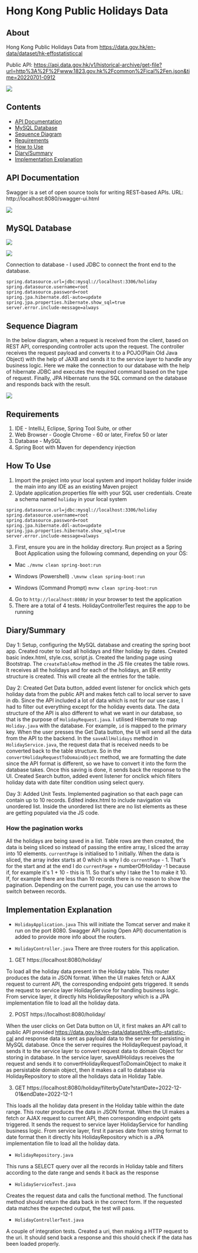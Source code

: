 # Hong Kong Public Holidays Data

## About
Hong Kong Public Holidays Data from https://data.gov.hk/en-data/dataset/hk-effostatisticcal

Public API: https://api.data.gov.hk/v1/historical-archive/get-file?url=http%3A%2F%2Fwww.1823.gov.hk%2Fcommon%2Fical%2Fen.json&time=20220701-0912

![](home.png)

## Contents
- [API Documentation](#api-documentation)
- [MySQL Database](#mysql-database)
- [Sequence Diagram](#sequence-diagram)
- [Requirements](#requirements)
- [How to Use](#how-to-use)
- [Diary/Summary](#diarysummary)
- [Implementation Explanation](#implementation-explanation)

## API Documentation
Swagger is a set of open source tools for writing REST-based APIs. 
URL: http://localhost:8080/swagger-ui.html

![](routes.png)

## MySQL Database

![](schema.png)

![](holiday_table.png)

Connection to database -
I used JDBC to connect the front end to the database.

```
spring.datasource.url=jdbc:mysql://localhost:3306/holiday
spring.datasource.username=root
spring.datasource.password=root
spring.jpa.hibernate.ddl-auto=update
spring.jpa.properties.hibernate.show_sql=true
server.error.include-message=always
```

## Sequence Diagram
In the below diagram, when a request is received from the client, based on REST API, 
corresponding controller acts upon the request. The controller receives the request 
payload and converts it to a POJO(Plain Old Java Object) with the help of JAXB and 
sends it to the service layer to handle any business logic. Here we make the connection
to our database with the help of hibernate JDBC and executes the required command 
based on the type of request. Finally, JPA Hibernate runs the SQL command on the 
database and responds back with the result.

![](sequence_diagram.png)

## Requirements
1. IDE - IntelliJ, Eclipse, Spring Tool Suite, or other
2. Web Browser - Google Chrome - 60 or later, Firefox 50 or later
3. Database - MySQL
4. Spring Boot with Maven for dependency injection

## How To Use

1. Import the project into your local system and import holiday folder inside the main into any IDE as an existing Maven project
2. Update application.properties file with your SQL user credentials. Create a schema named `holiday` in your local system
```
spring.datasource.url=jdbc:mysql://localhost:3306/holiday
spring.datasource.username=root
spring.datasource.password=root
spring.jpa.hibernate.ddl-auto=update
spring.jpa.properties.hibernate.show_sql=true
server.error.include-message=always
```
3. First, ensure you are in the holiday directory. Run project as a Spring Boot Application using the following command, depending on your OS:
- Mac `./mvnw clean spring-boot:run`

- Windows (Powershell) `.\mvnw clean spring-boot:run`

- Windows (Command Prompt) `mvnw clean spring-boot:run` 
4. Go to `http://localhost:8080/` in your browser to test the application
5. There are a total of 4 tests. HolidayControllerTest requires the app to be running

## Diary/Summary

Day 1: Setup, configuring the MySQL database and creating the spring boot app. Created router to load all holidays and filter holiday by dates.
Created basic index.html, style.css, script.js. Created the landing page using Bootstrap.
The `createTableRow` method in the JS file creates the table rows. It receives all the holidays and
for each of the holidays, an ER entity structure is created. This will create all the entries for the table.

Day 2: Created Get Data button, added event listener for onclick which gets holiday data from the public API and makes fetch call to local server to save in db.
Since the API included a lot of data which is not for our use case, I 
had to filter out everything except for the holiday events data. The data structure of the API is also different
to what we want in our database, so that is the purpose of `HolidayRequest.java`. I utilised Hibernate to map `Holiday.java` with the
database. For example, `id` is mapped to the primary key. When the user presses the Get Data button,
the UI will send all the data from the API to the backend. In the `saveAllHolidays` method in `HolidayService.java`, the request data that is received 
needs to be converted back to the table structure. So in the `convertHolidayRequestToDomainObject` method, we are formatting the date since the API format is 
different, so we have to convert it into the form the database takes. Once this saving is done, it sends back the response to the UI.
Created Search button, added event listener for onclick which filters holiday data with date filter condition using select query.

Day 3: Added Unit Tests. Implemented pagination so that each page can contain up to 10 records. Edited index.html to include navigation via unordered list. Inside the
unordered list there are no list elements as these are getting populated via the JS code.

### How the pagination works
All the holidays are being saved in a list. Table rows are then created, the data is being sliced so
instead of passing the entire array, I sliced the array into 10 elements. `currentPage` is initialised to 1 initially.
When the data is sliced, the array index starts at 0 which is why I do `currentPage` - 1. That's for the start and at the end
I do `currentPage` + numberOfHoliday -1 because if, for example it's 1 + 10 - this is 11. So that's why I take the 1 to make it 10.
If, for example there are less than 10 records there is no reason to show the pagination.
Depending on the current page, you can use the arrows to switch between records.

## Implementation Explanation

- ```HolidayApplication.java``` This will initiate the Tomcat server and make it run on the port 8080. Swagger API (using Open API) documentation is added to provide more info about the routers.


- ```HolidayController.java``` There are three routers for this application.
1. GET https://localhost:8080/holiday/

To load all the holiday data present in the Holiday table. This router produces the 
data in JSON format. When the UI makes fetch or AJAX request to current API, the 
corresponding endpoint gets triggered. It sends the request to service layer 
HolidayService for handling business logic. From service layer, it directly hits
HolidayRepository which is a JPA implementation file to load all the holiday data.

2. POST https://localhost:8080/holiday/

When the user clicks on Get Data button on UI, it first makes an API call to public 
API provided https://data.gov.hk/en-data/dataset/hk-effo-statistic-cal and response
data is sent as payload data to the server for persisting in MySQL database. Once 
the server requires the HolidayRequest payload, it sends it to the service layer to
convert request data to domain Object for storing in database.
In the service layer, saveAllHolidays receives the request and sends it to 
convertHolidayRequestToDomainObject to make it as persistable domain object, then 
it makes a call to database via HolidayRepository to store all the holidays data in 
Holiday Table.

3. GET https://localhost:8080/holiday/filterbyDate?startDate=2022-12-01&endDate=2022-12-1

This loads all the holiday data present in the Holiday table within the date range. 
This router produces the data in JSON format. When the UI makes a fetch or AJAX 
request to current API, then corresponding endpoint gets triggered. It sends the 
request to service layer HolidayService for handling business logic. 
From service layer, first it parses date from string format to date format then it
directly hits HolidayRepository which is a JPA implementation file to load all the
holiday data. 

- ```HolidayRepository.java```

This runs a SELECT query over all the records in Holiday table and filters according to the date range and sends it back as the response

- ```HolidayServiceTest.java```

Creates the request data and calls the functional method. The functional method 
should return the data back in the correct form. If the requested data matches
the expected output, the test will pass.

- ```HolidayControllerTest.java```

A couple of integration tests. Created a uri, then making a HTTP request to the uri.
It should send back a response and this should check if the data has been loaded
properly.